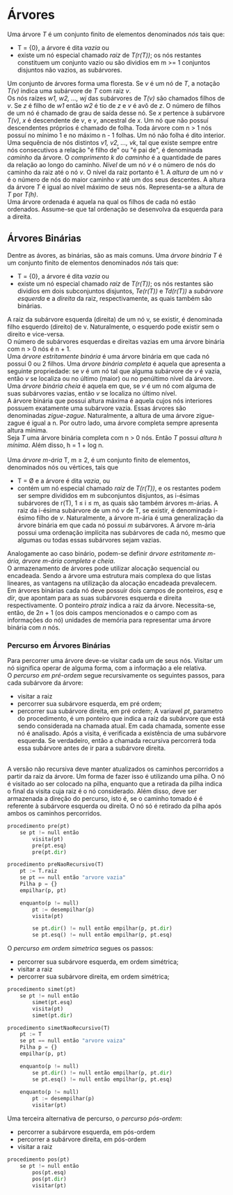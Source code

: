 # Árvores
Uma árvore *T* é um conjunto finito de elementos denominados *nós* tais que:
- T = {0}, a árvore é dita *vazia* ou
- existe um nó especial chamado *raiz* de *T(r(T))*; os nós restantes constituem um conjunto vazio ou são dividios em m >= 1 conjuntos disjuntos não vazios, as subárvores.

Um conjunto de árvores forma uma floresta. Se *v* é um nó de *T*, a notação *T(v)* indica uma subárvore de *T* com raiz *v*.
<br>
Os nós raízes *w1, w2, ..., wj* das subárvores de *T(v)* são chamados filhos de *v*. Se *z* é filho de *w1* então *w2* é tio de *z* e *v* é avô de *z*. O número de filhos de um nó é chamado de grau de saída desse nó. Se *x* pertence à subárvore *T(v)*, *x* é descendente de *v*, e *v*, ancestral de *x*. Um nó que não possuí descendentes próprios é chamado de folha. Toda árvore com n > 1 nós possuí no mínimo 1 e no máximo n - 1 folhas. Um nó não folha é dito interior.
<br>
Uma sequência de nós distintos *v1, v2, ..., vk*, tal que existe sempre entre nós consecutivos a relação "é filho de" ou "é pai de", é denominada *caminho* da árvore. O *comprimento k do caminho* é a quantidade de pares da relação ao longo do caminho. *Nível* de um nó *v* é o número de nós do caminho da raiz até o nó *v*. O nível da raiz portanto é 1. A *altura* de um nó *v* é o número de nós do maior caminho *v* até um dos seus descentes. A altura da árvore *T* é igual ao nível máximo de seus nós. Representa-se a altura de *T* por *T(h)*.
<br>
Uma árvore ordenada é aquela na qual os filhos de cada nó estão ordenados. Assume-se que tal ordenação se desenvolva da esquerda para a direita. 

## Árvores Binárias
Dentre as ávores, as binárias, são as mais comuns.
Uma *árvore binária* *T* é um conjunto finito de elementos denominados *nós* tais que:
- T = {0}, a árvore é dita *vazia* ou
- existe um nó especial chamado *raiz* de *T(r(T))*; os nós restantes são dividios em dois subconjuntos disjuntos, *Te(r(T))* e *Td(r(T))* a *subárvore esquerda* e a *direita* da raiz, respectivamente, as quais também são binárias.

A raiz da subárvore esquerda (direita) de um nó v, se existir, é denominada filho esquerdo (direito) de v. Naturalmente, o esquerdo pode existir sem o direito e vice-versa.
<br>
O número de subárvores esquerdas e direitas vazias em uma árvore binária com n > 0 nós é n + 1.
<br>
Uma *árvore estritamente binária* é uma árvore binária em que cada nó possui 0 ou 2 filhos. Uma *árvore binária completa* é aquela que apresenta a seguinte propriedade: se *v* é um nó tal que alguma subárvore de *v* é vazia, então *v* se localiza ou no último (maior) ou no penúltimo nível da árvore. Uma *árvore binária cheia* é aquela em que, se *v* é um nó com alguma de suas subárvores vazias, então *v* se localiza no último nível.
<br> 
A árvore binária que possui altura máxima é aquela cujos nós interiores possuem exatamente uma subárvore vazia. Essas árvores são denominadas *zigue-zague*. Naturalmente, a altura de uma árvore zigue-zague é igual a n. Por outro lado, uma árvore completa sempre apresenta altura mínima.
<br>
Seja *T* uma árvore binária completa com n > 0 nós. Então *T* possui *altura h mínima*. Além disso, h = 1 + log n.
<br><br>
Uma *árvore m-ária* T, m ≥ 2, é um conjunto finito de elementos, denominados nós ou vértices, tais que
- T = Ø e a árvore é dita *vazia*, ou
- contém um nó especial chamado *raiz* de *T(r(T))*, e os restantes podem ser sempre divididos em m subconjuntos disjuntos, as i-ésimas subárvores de r(T), 1 ≤ i ≤ m, as quais são também árvores m-árias.
A raiz da i-ésima subárvore de um nó *v* de T, se existir, é denominada i-ésimo filho de *v*. Naturalmente, a árvore m-ária é uma generalização da árvore binária em que cada nó possui *m* subárvores. A árvore m-ária possui uma ordenação implícita nas subárvores de cada nó, mesmo que algumas ou todas essas subárvores sejam vazias.

Analogamente ao caso binário, podem-se definir *árvore estritamente m-ária, árvore m-ária completa e cheia*.
<br>
O armazenamento de árvores pode utilizar alocação sequencial ou encadeada. Sendo a árvore uma estrutura mais complexa do que listas lineares, as vantagens na utilização da alocação encadeada prevalecem.
<br>
Em árvores binárias cada nó deve possuir dois campos de ponteiros, *esq* e *dir*, que apontam para as suas subárvores esquerda e direita respectivamente. O ponteiro *ptraiz* indica a raiz da árvore. Necessita-se, então, de 2*n* + 1 (os dois campos mencionados e o campo com as informações do nó) unidades de memória para representar uma árvore binária com *n* nós.

### Percurso em Árvores Binárias
Para percorrer uma árvore deve-se visitar cada um de seus nós. Visitar um nó significa operar de alguma forma, com a informação a ele relativa. 
<br>
O *percurso em pré-ordem* segue recursivamente os seguintes passos, para cada subárvore da árvore:
- visitar a raiz
- percorrer sua subárvore esquerda, em pré ordem;
- percorrer sua subárvore direita, em pré ordem;
A variavel *pt*, parametro do procedimento, é um ponteiro que indica a raiz da subárvore que está sendo considerada na chamada atual. Em cada chamada, somente esse nó é analisado. Após a visita, é verificada a existência de uma subárvore esquerda. Se verdadeiro, então a chamada recursiva percorrerá toda essa subárvore antes de ir para a subárvore direita.
<br>
A versão não recursiva deve manter atualizados os caminhos percorridos a partir da raiz da árvore. Um forma de fazer isso é utilizando uma pilha. O nó é visitado ao ser colocado na pilha, enquanto que a retirada da pilha indica o final da visita cuja raiz é o nó considerado. Além disso, deve ser armazenada a direção do percurso, isto é, se o caminho tomado é é referente à subárvore esquerda ou direita. O nó só é retirado da pilha após ambos os caminhos percorridos.

```python
procedimento pre(pt)
    se pt != null então
        visita(pt)
        pre(pt.esq)
        pre(pt.dir)
```
```python
procedimento preNaoRecursivo(T)
    pt := T.raiz
    se pt == null então "arvore vazia"
    Pilha p = {}
    empilhar(p, pt)

    enquanto(p != null)
        pt := desempilhar(p)
        visita(pt)

        se pt.dir() != null então empilhar(p, pt.dir)
        se pt.esq() != null então empilhar(p, pt.esq)
```
O *percurso em ordem simetrica* segues os passos:
- percorrer sua subárvore esquerda, em ordem simétrica;
- visitar a raiz
- percorrer sua subárvore direita, em ordem simétrica;

```python
procedimento simet(pt)
    se pt != null então
        simet(pt.esq)
        visita(pt)
        simet(pt.dir)
```
```python
procedimento simetNaoRecursivo(T)
    pt := T
    se pt == null então "arvore vaiza"
    Pilha p = {}
    empilhar(p, pt)

    enquanto(p != null)
        se pt.dir() != null então empilhar(p, pt.dir)
        se pt.esq() != null então empilhar(p, pt.esq)
    
    enquanto(p != null)
        pt := desempilhar(p)
        visitar(pt)

```
Uma terceira alternativa de percurso, o *percurso pós-ordem*:
- percorrer a subárvore esquerda, em pós-ordem 
- percorrer a subárvore direita, em pós-ordem
- visitar a raiz
```python
procedimento pos(pt)
    se pt != null então
        pos(pt.esq)
        pos(pt.dir)
        visitar(pt)
```
